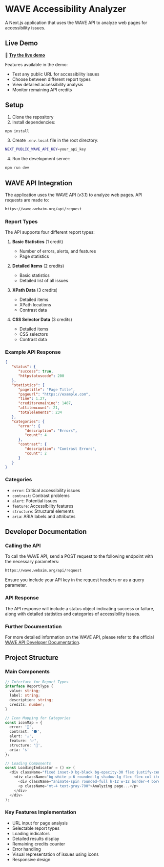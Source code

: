# WAVE Accessibility Analyzer

A Next.js application that uses the WAVE API to analyze web pages for accessibility issues.

## Live Demo

🚀 **[Try the live demo](https://wave-wcag-thomas-er24s-projects.vercel.app/)**

Features available in the demo:
- Test any public URL for accessibility issues
- Choose between different report types
- View detailed accessibility analysis
- Monitor remaining API credits

## Setup

1. Clone the repository
2. Install dependencies:

```bash
npm install
```

3. Create `.env.local` file in the root directory:

```bash
NEXT_PUBLIC_WAVE_API_KEY=your_api_key
```

4. Run the development server:

```bash
npm run dev
```

## WAVE API Integration

The application uses the WAVE API (v3.1) to analyze web pages. API requests are made to:

```bash
https://wave.webaim.org/api/request
```

### Report Types

The API supports four different report types:

1. **Basic Statistics** (1 credit)
   - Number of errors, alerts, and features
   - Page statistics

2. **Detailed Items** (2 credits)
   - Basic statistics
   - Detailed list of all issues

3. **XPath Data** (3 credits)
   - Detailed items
   - XPath locations
   - Contrast data

4. **CSS Selector Data** (3 credits)
   - Detailed items
   - CSS selectors
   - Contrast data

### Example API Response

```json
{
   "status": {
      "success": true,
      "httpstatuscode": 200
   },
   "statistics": {
      "pagetitle": "Page Title",
      "pageurl": "https://example.com",
      "time": 1.27,
      "creditsremaining": 1487,
      "allitemcount": 21,
      "totalelements": 234
   },
   "categories": {
      "error": {
         "description": "Errors",
         "count": 4
      },
      "contrast": {
         "description": "Contrast Errors",
         "count": 2
      }
   }
}
```

### Categories

- `error`: Critical accessibility issues
- `contrast`: Contrast problems
- `alert`: Potential issues
- `feature`: Accessibility features
- `structure`: Structural elements
- `aria`: ARIA labels and attributes

## Developer Documentation

### Calling the API

To call the WAVE API, send a POST request to the following endpoint with the necessary parameters:

```bash
https://wave.webaim.org/api/request
```

Ensure you include your API key in the request headers or as a query parameter.

### API Response

The API response will include a status object indicating success or failure, along with detailed statistics and categories of accessibility issues.

### Further Documentation

For more detailed information on the WAVE API, please refer to the official [WAVE API Developer Documentation](https://wave.webaim.org/api/docs).

## Project Structure

### Main Components

```typescript
// Interface for Report Types
interface ReportType {
  value: string;
  label: string;
  description: string;
  credits: number;
}

// Icon Mapping for Categories
const iconMap = {
  error: '🔴',
  contrast: '⚫',
  alert: '⚠️',
  feature: '✅',
  structure: '🔷',
  aria: '♿'
};

// Loading Components
const LoadingIndicator = () => (
  <div className="fixed inset-0 bg-black bg-opacity-30 flex justify-center items-center z-50">
    <div className="bg-white p-6 rounded-lg shadow-lg flex flex-col items-center">
      <div className="animate-spin rounded-full h-12 w-12 border-4 border-blue-500 border-t-transparent"></div>
      <p className="mt-4 text-gray-700">Analyzing page...</p>
    </div>
  </div>
);
```

### Key Features Implementation

- URL input for page analysis
- Selectable report types
- Loading indicators
- Detailed results display
- Remaining credits counter
- Error handling
- Visual representation of issues using icons
- Responsive design
